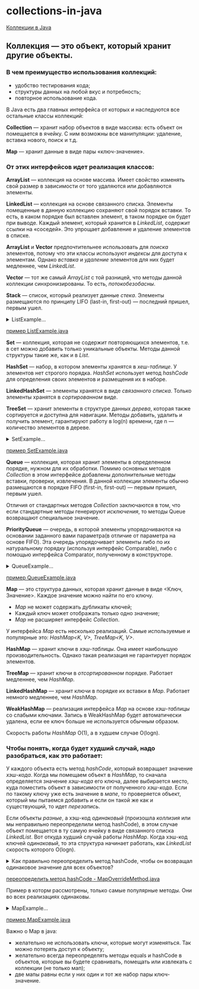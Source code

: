 # collections-in-java

[Коллекции в Java](https://java-master.com/коллекции-в-java/ "https://java-master.com/коллекции-в-java/")

## Коллекция — это объект, который хранит другие объекты.

### В чем преимущество использования коллекций:

* удобство тестирования кода;
* структуры данных на любой вкус и потребность;
* повторное использование кода.

В Java есть два главных интерфейса от которых и наследуются все остальные классы коллекций:  

**Collection** — хранит набор объектов в виде массива: есть объект он помещается в ячейку. С ним возможны все манипуляции: удаление, вставка нового, поиск и т.д.

**Map** — хранит данные в виде пары «ключ-значение».

### От этих интерфейсов идет реализация классов:

**ArrayList** — коллекция на основе массива. Имеет свойство изменять свой размер в зависимости от того удаляются или добавляются элементы.

**LinkedList** — коллекция на основе связанного списка. Элементы помещенные в данную коллекцию сохраняют свой порядок вставки. То есть, в каком порядке был вставлен элемент, в таком порядке он будет при выводе. Каждый элемент, который хранится в *LinkedList*, содержит ссылки на «соседей». Это упрощает добавление и удаление элементов в списке.

**ArrayList** и **Vector** предпочтительнее использовать для *поиска* элементов, потому что эти классы используют *индексы* для доступа к элементам. Однако *вставка* и *удаление* элементов для них будет медленнее, чем *LinkedList*.

**Vector** — тот же самый *ArrayList* с той разницей, что методы данной коллекции синхронизированы. То есть, *потокобезобасны*.

**Stack** — список, который реализует данные *стека*. Элементы размещаются по принципу LIFO (last-in, first-out) — последний пришел, первым ушел.

<details><summary>ListExample...</summary>

```java
import java.util.ArrayList;
import java.util.List;

public class ListExample {

    public static void main(String[] args) {

        List<String> stringList = new ArrayList<>();//создание нового списка
        stringList.add("Ivan");//добавление элементов
        stringList.add("Elena");
        stringList.add("Sergey");

        System.out.println("Размер списка: " + stringList.size());
        System.out.println("Получить элемент по индексу [1]: " + stringList.get(1));
        System.out.println("Проверка списка на пустоту: " + stringList.isEmpty());
        System.out.print("Просто вывод элементов: ");
        stringList.stream().forEach(s -> System.out.print(s + " "));//очень полезный метод стрим
        System.out.print("\nПоиск элемнта начинающегося c (I): ");
        stringList.stream().filter(s -> s.startsWith("I")).map(String::toLowerCase).forEach(System.out::println);
    }

}

/* --------------------------------------
Размер списка: 3
Получить элемент по индексу [1]: Elena
Проверка списка на пустоту: false
Просто вывод элементов: Ivan Elena Sergey
Поиск элемнта начинающегося c (I): ivan
 */
```
</details>

[пример ListExample.java](https://github.com/aykononov/collections-in-java/blob/main/src/main/java/ListExample.java "https://github.com/aykononov/collections-in-java/blob/main/src/main/java/ListExample.java")

**Set** — коллекция, которая не содержит повторяющихся элементов, т.е. в сет можно добавить только уникальные объекты. Методы данной структуры такие же, как и в *List*.

**HashSet** — набор, в котором элементы хранятся в *хеш-таблице*. У элементов нет строгого порядка. *HashSet* использует метод *hashCode*  для определения своих элементов и размещения их в наборе.

**LinkedHashSet** — элементы хранятся в виде *связанного списка*. Только элементы хранятся в *сортированном* виде.

**TreeSet** — хранит элементы в структуре данных *дерева*, которая также сортируется и доступна для навигации. Методы добавить, удалить и получить элемент, гарантируют работу в log(n) времени, где n — количество элементов в дереве.

<details><summary>SetExample...</summary>

```java
import java.util.Set;
import java.util.TreeSet;

public class SetExample {

    public static void main(String[] args) {
        Set<Integer> set = new TreeSet<>();
        set.add(20);
        set.add(15);
        set.add(30);
        set.add(30);
        set.add(30);
        System.out.println(set);
        set.remove(20);
        System.out.println(set);
    }

}

/* ---------
[15, 20, 30]
[15, 30]
 */
```
</details>

[пример SetExample.java](https://github.com/aykononov/collections-in-java/blob/main/src/main/java/SetExample.java "https://github.com/aykononov/collections-in-java/blob/main/src/main/java/SetExample.java")

**Queue** — коллекция, которая хранит элементы в определенном порядке, нужном для их обработки. Помимо основных методов *Collection* в этом интерфейсе добавлены дополнительные методы вставки, проверки, извлечения. В данной коллекции элементы обычно размещаются в порядке FIFO (first-in, first-out) — первым пришел, первым ушел.  

Отличия от стандартных методов *Collection* заключаются в том, что если стандартные методы генерируют *исключения*, то методы Queue возвращают специальное значение.

**PriorityQueue** — очередь, в которой элементы упорядочиваются на основании заданного вами параметра(в отличие от параметра на основе FIFO). Эта очередь упорядочивает элементы либо по их натуральному порядку (используя интерфейс Comparable), либо с помощью интерфейса Comparator, полученному в конструкторе.

<details><summary>QueueExample...</summary>

```java
import java.util.Comparator;
import java.util.PriorityQueue;
import java.util.Queue;

public class QueueExample {

    public static void main(String[] args) {

        Comparator<Integer> comparator = new Comparator<Integer>() {

            @Override
            public int compare(Integer comp1, Integer comp2) {
                //настроим метод таким образом, что элементы будут добавляться в обратном порядке
                if( comp1 > comp2 ){
                    return -1;
                }
                if( comp1 < comp2 ){
                    return 1;
                }
                return 0;
            }
        };

        Queue<Integer> priorityQueue = new PriorityQueue<>(10, comparator);
        priorityQueue.add(7);
        priorityQueue.add(4);
        priorityQueue.add(9);
        priorityQueue.add(1);
        priorityQueue.add(80);
        System.out.println(priorityQueue);
        System.out.println(priorityQueue.poll());//удаление сверху
        System.out.println(priorityQueue.peek());//получить верхний
        System.out.println(priorityQueue);
    }

}

/* -------------
[80, 9, 7, 1, 4]
80
9
[9, 4, 7, 1]

 */
```
</details>

[пример QueueExample.java](https://github.com/aykononov/collections-in-java/blob/main/src/main/java/QueueExample.java "https://github.com/aykononov/collections-in-java/blob/main/src/main/java/QueueExample.java")

**Map** — это структура данных, которая хранит данные в виде <Ключ, Значение>. Каждое значение можно найти по его ключу. 

* *Map* не может содержать дубликаты ключей;
* Каждый ключ может отображать только одно значение;
* *Map* не расширяет интерфейс *Collection*.

У интерфейса *Map* есть несколько реализаций. Самые используемые и популярные это: *HashMap<K, V>, TreeMap<K, V>*.

**HashMap** — хранит ключи в *хэш-таблицы*. Она имеет наибольшую производительность. Однако такая реализация не гарантирует порядок элементов.

**TreeMap** — хранит ключи в *отсортированном* порядке. Работает медленнее, чем *HashMap*.

**LinkedHashMap** — хранит ключи в порядке их вставки в *Map*. Работает немного медленнее, чем *HashMap*.

**WeakHashMap** — реализация интерфейса *Map* на основе *хэш-таблицы* со слабыми ключами. Запись в WeakHashMap будет автоматически удалена, если ее ключ больше не используется обычным образом.

Скорость работы *HashMap* О(1), а в худшем случае O(logn). 

### Чтобы понять, когда будет худший случай, надо разобраться, как это работает:

У каждого объекта есть метод *hashCode*, который возвращает значение *хэш-кода*. Когда мы помещаем объект в *HashMap*, то сначала определяется значение *хэш-кода* его ключа, далее выбирается место, куда поместить объект в зависимости от полученного *хэш-кода*. Если по такому ключу уже есть значение в *мапе*, то проверяется объект, который мы пытаемся добавить и если он такой же как и существующий, то идет *перезапись*. 

Если объекты *разные*, а хэш-код *одинаковый* (произошла *коллизия* или мы неправильно переопределили метод hashCode), в этом случае объект помещается в ту самую ячейку в виде связанного списка *LinkedList*. Вот откуда худший случай работы *HashMap*. Когда хэш-код ключей *одинаковый*, то эта структура начинает работать, как *LinkedList* скорость которого O(logn). 

<details><summary>Как правильно переопределить метод hashCode, чтобы он возвращал одинаковое значение для всех объектов?</summary>

```java
public class MapOverrideMethod {

    private String name;
    private double sum;

    public MapOverrideMethod(String name, double sum) {
        this.name = name;
        this.sum = sum;
    }

    @Override
    public int hashCode() {
        return 1;
    }

    public static void main(String[] args) {
        
        MapOverrideMethod example1 = new MapOverrideMethod("Some name", 34);
        MapOverrideMethod example2 = new MapOverrideMethod("Another name", 12.5);
        System.out.println(example1.hashCode());
        System.out.println(example2.hashCode());
        
    }

}

/* ------------
1
1
 */
```
</details>

[переопределить метод hashCode - MapOverrideMethod.java](https://github.com/aykononov/collections-in-java/blob/main/src/main/java/MapOverrideMethod.java "https://github.com/aykononov/collections-in-java/blob/main/src/main/java/MapOverrideMethod.java")

Пример в которм рассмотрены, только самые популярные методы. Они во всех реализациях одинаковы.

<details><summary>MapExample...</summary>

```java
import java.util.HashMap;
import java.util.Map;

public class MapExample {

    public static void main(String[] args) {

        Map<Integer, String> users = new HashMap<>();
        users.put(1, "Ivan");//добавление элементов
        users.put(2, "Nataliya");
        users.put(3, "Anton");
        System.out.println("Получение по ключу (2): " + users.get(2));
        System.out.println("Проверка, существует ли значение с ключем (1): " + users.containsKey(1));
        System.out.println("Удаление по ключу (1): " + users.remove(1));
        System.out.println("Проверка, существует ли значение с ключем (1): " + users.containsKey(1));
        System.out.println("Размер мапы: " + users.size());
        System.out.println("Проверка пустая ли мапа: " + users.isEmpty());
        System.out.println("Элегантный вывод... ");
        users.forEach((k, v) -> System.out.println(k + ": " + v));

    }
}

/* --------------------------------------------------
Получение по ключу (2): Nataliya
Проверка, существует ли значение с ключем (1): true
Удаление по ключу (1): Ivan
Проверка, существует ли значение с ключем (1): false
Размер мапы: 2
Проверка пустая ли мапа: false
Элегантный вывод... 
2: Nataliya
3: Anton

 */

```
</details>

[пример MapExample.java](https://github.com/aykononov/collections-in-java/blob/main/src/main/java/MapExample.java "https://github.com/aykononov/collections-in-java/blob/main/src/main/java/MapExample.java")

Важно о Map в java:

* желательно не использовать ключи, которые могут изменяться. Так можно потерять доступ к объекту;
* желательно всегда переопределять методы equals и hashCode в объектов, которые вы будете сравнивать, помещать или извлекать с коллекции (не только мап);
* две мапы равны если у них один и тот же набор пары ключ-значение.